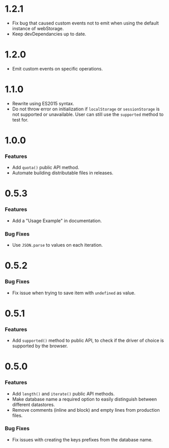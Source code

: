 # 1.2.1
- Fix bug that caused custom events not to emit when using the default instance of webStorage.
- Keep devDependancies up to date.

# 1.2.0
- Emit custom events on specific operations.

# 1.1.0
- Rewrite using ES2015 syntax.
- Do not throw error on initialization if `localStorage` or `sessionStorage` is not supported or unavailable. User can still use the `supported` method to test for.

# 1.0.0
### Features
- Add `quota()` public API method.
- Automate building distributable files in releases.

# 0.5.3
### Features
- Add a "Usage Example" in documentation.

### Bug Fixes
- Use `JSON.parse` to values on each iteration.

# 0.5.2
### Bug Fixes
- Fix issue when trying to save item with `undefined` as value.

# 0.5.1
### Features
- Add `supported()` method to public API, to check if the driver of choice is supported by the browser.

# 0.5.0
### Features
- Add `length()` and `iterate()` public API methods.
- Make database name a required option to easily distinguish between different datastores.
- Remove comments (inline and block) and empty lines from production files.

### Bug Fixes
- Fix issues with creating the keys prefixes from the database name.
